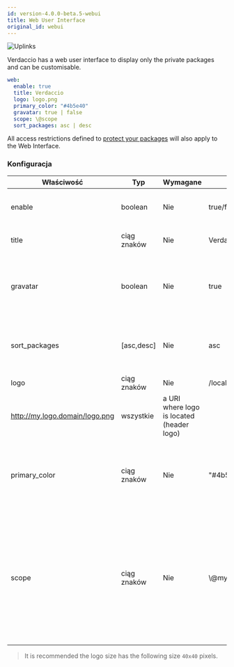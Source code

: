 ```yaml
---
id: version-4.0.0-beta.5-webui
title: Web User Interface
original_id: webui
---
```


![Uplinks](https://user-images.githubusercontent.com/558752/52916111-fa4ba980-32db-11e9-8a64-f4e06eb920b3.png)

Verdaccio has a web user interface to display only the private packages and can be customisable.

```yaml
web:
  enable: true
  title: Verdaccio
  logo: logo.png
  primary_color: "#4b5e40"
  gravatar: true | false
  scope: \@scope
  sort_packages: asc | desc
```

All access restrictions defined to [protect your packages](protect-your-dependencies.md) will also apply to the Web Interface.

### Konfiguracja

| Właściwość    | Typ         | Wymagane | Przykład                                                    | Wsparcie   | Opis                                                                                                                                                 |
| ------------- | ----------- | -------- | ----------------------------------------------------------- | ---------- | ---------------------------------------------------------------------------------------------------------------------------------------------------- |
| enable        | boolean     | Nie      | true/false                                                  | wszystkie  | allow to display the web interface                                                                                                                   |
| title         | ciąg znaków | Nie      | Verdaccio                                                   | wszystkie  | HTML head title description                                                                                                                          |
| gravatar      | boolean     | Nie      | true                                                        | `>v4`   | Gravatars will be generated under the hood if this property is enabled                                                                               |
| sort_packages | [asc,desc]  | Nie      | asc                                                         | `>v4`   | By default private packages are sorted by ascending                                                                                                  |
| logo          | ciąg znaków | Nie      | /local/path/to/my/logo.png  
http://my.logo.domain/logo.png | wszystkie  | a URI where logo is located (header logo)                                                                                                            |
| primary_color | ciąg znaków | Nie      | "#4b5e40"                                                   | `>4`    | The primary color to use throughout the UI (header, etc)                                                                                             |
| scope         | ciąg znaków | Nie      | \\@myscope                                                | `>v3.x` | If you're using this registry for a specific module scope, specify that scope to set it in the webui instructions header (note: escape @ with \\@) |

> It is recommended the logo size has the following size `40x40` pixels.